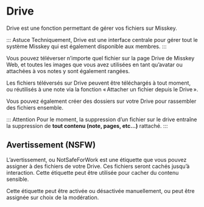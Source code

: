 # Drive

Drive est une fonction permettant de gérer vos fichiers sur Misskey.

::: Astuce
Techniquement, Drive est une interface centrale pour gérer tout le système Misskey qui est également disponible aux membres.
:::

Vous pouvez téléverser n’importe quel fichier sur la page Drive de Misskey Web, et toutes les images que vous avez utilisées en tant qu’avatar ou attachées à vos notes y sont également rangées.

Les fichiers téléversés sur Drive peuvent être téléchargés à tout moment, ou réutilisés à une note via la fonction « Attacher un fichier depuis le Drive ».

Vous pouvez également créer des dossiers sur votre Drive pour rassembler des fichiers ensemble.

::: Attention
Pour le moment, la suppression d’un fichier sur le drive entraîne la suppression de **tout contenu (note, pages, etc…)** rattaché.
:::

## Avertissement (NSFW)

L’avertissement, ou NotSafeForWork est une étiquette que vous pouvez assigner à des fichiers de votre Drive.
Ces fichiers seront cachés jusqu’à interaction.
Cette étiquette peut être utilisée pour cacher du contenu sensible.

Cette étiquette peut être activée ou désactivée manuellement, ou peut être assignée sur choix de la modération.
